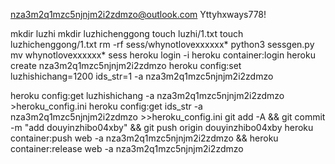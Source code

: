 nza3m2q1mzc5njnjm2i2zdmzo@outlook.com
Yttyhxways778!

mkdir luzhi
mkdir luzhichenggong
touch luzhi/1.txt
touch luzhichenggong/1.txt
rm -rf sess/whynotlovexxxxxx*
python3 sessgen.py
mv whynotlovexxxxxx* sess
heroku login -i
heroku container:login
heroku create nza3m2q1mzc5njnjm2i2zdmzo
heroku config:set luzhishichang=1200 ids_str=1 -a nza3m2q1mzc5njnjm2i2zdmzo

heroku config:get luzhishichang -a nza3m2q1mzc5njnjm2i2zdmzo >heroku_config.ini
heroku config:get ids_str -a nza3m2q1mzc5njnjm2i2zdmzo >>heroku_config.ini
git add -A && git commit -m "add douyinzhibo04xby" && git push origin douyinzhibo04xby
heroku container:push web -a nza3m2q1mzc5njnjm2i2zdmzo && heroku container:release web -a nza3m2q1mzc5njnjm2i2zdmzo